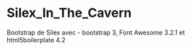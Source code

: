 Silex_In_The_Cavern
===================

Bootstrap de Silex avec - bootstrap 3, Font Awesome 3.2.1 et html5boilerplate 4.2
